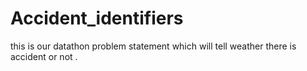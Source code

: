 # Accident_identifiers
this is our datathon problem statement which will tell weather there is accident or not . 
